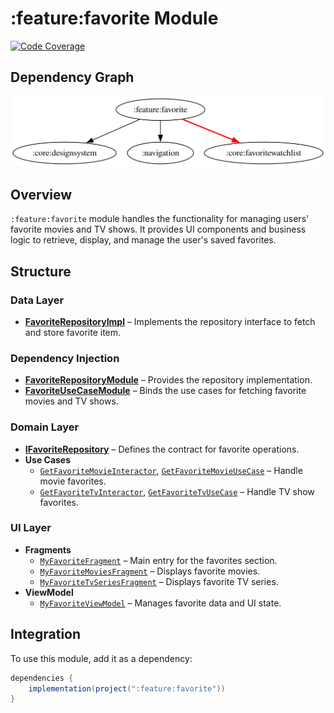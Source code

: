 # :feature:favorite Module

[![Code Coverage][feature-favorite-coverage-badge]][feature-favorite-coverage-link]

## Dependency Graph

![Dependency graph](../../docs/images/module-graphs/feature-favorite.svg)

## Overview

`:feature:favorite` module handles the functionality for managing users' favorite movies and TV shows. It provides UI components and business logic to retrieve, display, and manage the user's saved favorites.

## Structure

### Data Layer

- **[FavoriteRepositoryImpl](../favorite/src/main/kotlin/com/waffiq/bazz_movies/feature/favorite/data/repository/FavoriteRepositoryImpl.kt)** – Implements the repository interface to fetch and store favorite item.

### Dependency Injection

- **[FavoriteRepositoryModule](../favorite/src/main/kotlin/com/waffiq/bazz_movies/feature/favorite/di/FavoriteRepositoryModule.kt)** – Provides the repository implementation.
- **[FavoriteUseCaseModule](../favorite/src/main/kotlin/com/waffiq/bazz_movies/feature/favorite/di/FavoriteUseCaseModule.kt)** – Binds the use cases for fetching favorite movies and TV shows.

### Domain Layer

- **[IFavoriteRepository](../favorite/src/main/kotlin/com/waffiq/bazz_movies/feature/favorite/domain/repository/IFavoriteRepository.kt)** – Defines the contract for favorite operations.
- **Use Cases**
  - [`GetFavoriteMovieInteractor`](../favorite/src/main/kotlin/com/waffiq/bazz_movies/feature/favorite/domain/usecase/GetFavoriteMovieInteractor.kt), [`GetFavoriteMovieUseCase`](../favorite/src/main/kotlin/com/waffiq/bazz_movies/feature/favorite/domain/usecase/GetFavoriteMovieUseCase.kt) – Handle movie favorites.
  - [`GetFavoriteTvInteractor`](../favorite/src/main/kotlin/com/waffiq/bazz_movies/feature/favorite/domain/usecase/GetFavoriteTvInteractor.kt), [`GetFavoriteTvUseCase`](../favorite/src/main/kotlin/com/waffiq/bazz_movies/feature/favorite/domain/usecase/GetFavoriteTvUseCase.kt) – Handle TV show favorites.

### UI Layer

- **Fragments**
  - [`MyFavoriteFragment`](../favorite/src/main/kotlin/com/waffiq/bazz_movies/feature/favorite/ui/MyFavoriteFragment.kt) – Main entry for the favorites section.
  - [`MyFavoriteMoviesFragment`](../favorite/src/main/kotlin/com/waffiq/bazz_movies/feature/favorite/ui/MyFavoriteMoviesFragment.kt) – Displays favorite movies.
  - [`MyFavoriteTvSeriesFragment`](../favorite/src/main/kotlin/com/waffiq/bazz_movies/feature/favorite/ui/MyFavoriteTvSeriesFragment.kt) – Displays favorite TV series.
- **ViewModel**
  - [`MyFavoriteViewModel`](../favorite/src/main/kotlin/com/waffiq/bazz_movies/feature/favorite/ui/MyFavoriteViewModel.kt) – Manages favorite data and UI state.

## Integration

To use this module, add it as a dependency:

```gradle
dependencies {
    implementation(project(":feature:favorite"))
}
```

<!-- LINK -->

[feature-favorite-coverage-badge]: https://codecov.io/gh/waffiqaziz/BAZZ-Movies/branch/main/graph/badge.svg?flag=feature-favorite
[feature-favorite-coverage-link]: https://app.codecov.io/gh/waffiqaziz/BAZZ-Movies/tree/main/feature/favorite/src/main/kotlin/com/waffiq/bazz_movies/feature/favorite
